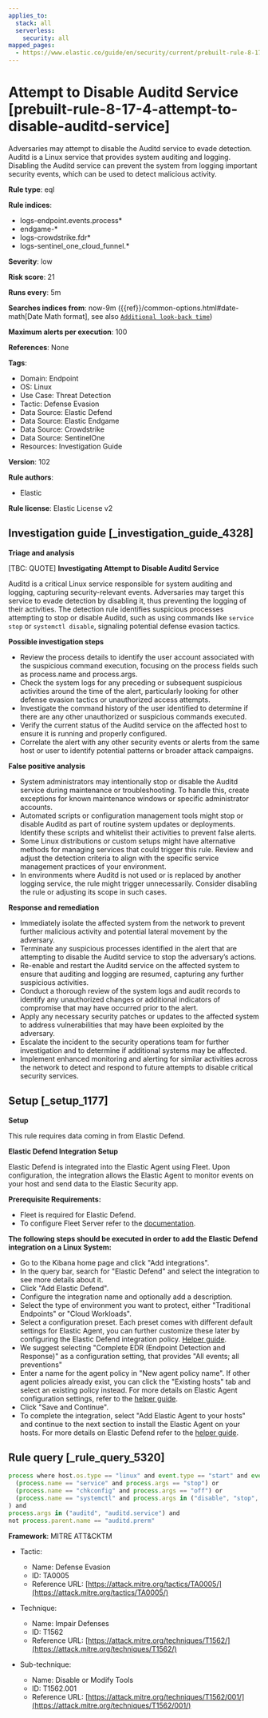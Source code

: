 ```yaml
---
applies_to:
  stack: all
  serverless:
    security: all
mapped_pages:
  - https://www.elastic.co/guide/en/security/current/prebuilt-rule-8-17-4-attempt-to-disable-auditd-service.html
---
```


# Attempt to Disable Auditd Service [prebuilt-rule-8-17-4-attempt-to-disable-auditd-service]

Adversaries may attempt to disable the Auditd service to evade detection. Auditd is a Linux service that provides system auditing and logging. Disabling the Auditd service can prevent the system from logging important security events, which can be used to detect malicious activity.

**Rule type**: eql

**Rule indices**:

* logs-endpoint.events.process*
* endgame-*
* logs-crowdstrike.fdr*
* logs-sentinel_one_cloud_funnel.*

**Severity**: low

**Risk score**: 21

**Runs every**: 5m

**Searches indices from**: now-9m ({{ref}}/common-options.html#date-math[Date Math format], see also [`Additional look-back time`](docs-content://solutions/security/detect-and-alert/create-detection-rule.md#rule-schedule))

**Maximum alerts per execution**: 100

**References**: None

**Tags**:

* Domain: Endpoint
* OS: Linux
* Use Case: Threat Detection
* Tactic: Defense Evasion
* Data Source: Elastic Defend
* Data Source: Elastic Endgame
* Data Source: Crowdstrike
* Data Source: SentinelOne
* Resources: Investigation Guide

**Version**: 102

**Rule authors**:

* Elastic

**Rule license**: Elastic License v2

## Investigation guide [_investigation_guide_4328]

**Triage and analysis**

[TBC: QUOTE]
**Investigating Attempt to Disable Auditd Service**

Auditd is a critical Linux service responsible for system auditing and logging, capturing security-relevant events. Adversaries may target this service to evade detection by disabling it, thus preventing the logging of their activities. The detection rule identifies suspicious processes attempting to stop or disable Auditd, such as using commands like `service stop` or `systemctl disable`, signaling potential defense evasion tactics.

**Possible investigation steps**

* Review the process details to identify the user account associated with the suspicious command execution, focusing on the process fields such as process.name and process.args.
* Check the system logs for any preceding or subsequent suspicious activities around the time of the alert, particularly looking for other defense evasion tactics or unauthorized access attempts.
* Investigate the command history of the user identified to determine if there are any other unauthorized or suspicious commands executed.
* Verify the current status of the Auditd service on the affected host to ensure it is running and properly configured.
* Correlate the alert with any other security events or alerts from the same host or user to identify potential patterns or broader attack campaigns.

**False positive analysis**

* System administrators may intentionally stop or disable the Auditd service during maintenance or troubleshooting. To handle this, create exceptions for known maintenance windows or specific administrator accounts.
* Automated scripts or configuration management tools might stop or disable Auditd as part of routine system updates or deployments. Identify these scripts and whitelist their activities to prevent false alerts.
* Some Linux distributions or custom setups might have alternative methods for managing services that could trigger this rule. Review and adjust the detection criteria to align with the specific service management practices of your environment.
* In environments where Auditd is not used or is replaced by another logging service, the rule might trigger unnecessarily. Consider disabling the rule or adjusting its scope in such cases.

**Response and remediation**

* Immediately isolate the affected system from the network to prevent further malicious activity and potential lateral movement by the adversary.
* Terminate any suspicious processes identified in the alert that are attempting to disable the Auditd service to stop the adversary’s actions.
* Re-enable and restart the Auditd service on the affected system to ensure that auditing and logging are resumed, capturing any further suspicious activities.
* Conduct a thorough review of the system logs and audit records to identify any unauthorized changes or additional indicators of compromise that may have occurred prior to the alert.
* Apply any necessary security patches or updates to the affected system to address vulnerabilities that may have been exploited by the adversary.
* Escalate the incident to the security operations team for further investigation and to determine if additional systems may be affected.
* Implement enhanced monitoring and alerting for similar activities across the network to detect and respond to future attempts to disable critical security services.


## Setup [_setup_1177]

**Setup**

This rule requires data coming in from Elastic Defend.

**Elastic Defend Integration Setup**

Elastic Defend is integrated into the Elastic Agent using Fleet. Upon configuration, the integration allows the Elastic Agent to monitor events on your host and send data to the Elastic Security app.

**Prerequisite Requirements:**

* Fleet is required for Elastic Defend.
* To configure Fleet Server refer to the [documentation](docs-content://reference/ingestion-tools/fleet/fleet-server.md).

**The following steps should be executed in order to add the Elastic Defend integration on a Linux System:**

* Go to the Kibana home page and click "Add integrations".
* In the query bar, search for "Elastic Defend" and select the integration to see more details about it.
* Click "Add Elastic Defend".
* Configure the integration name and optionally add a description.
* Select the type of environment you want to protect, either "Traditional Endpoints" or "Cloud Workloads".
* Select a configuration preset. Each preset comes with different default settings for Elastic Agent, you can further customize these later by configuring the Elastic Defend integration policy. [Helper guide](docs-content://solutions/security/configure-elastic-defend/configure-an-integration-policy-for-elastic-defend.md).
* We suggest selecting "Complete EDR (Endpoint Detection and Response)" as a configuration setting, that provides "All events; all preventions"
* Enter a name for the agent policy in "New agent policy name". If other agent policies already exist, you can click the "Existing hosts" tab and select an existing policy instead. For more details on Elastic Agent configuration settings, refer to the [helper guide](docs-content://reference/ingestion-tools/fleet/agent-policy.md).
* Click "Save and Continue".
* To complete the integration, select "Add Elastic Agent to your hosts" and continue to the next section to install the Elastic Agent on your hosts. For more details on Elastic Defend refer to the [helper guide](docs-content://solutions/security/configure-elastic-defend/install-elastic-defend.md).


## Rule query [_rule_query_5320]

```js
process where host.os.type == "linux" and event.type == "start" and event.action in ("exec", "exec_event", "start", "ProcessRollup2") and (
  (process.name == "service" and process.args == "stop") or
  (process.name == "chkconfig" and process.args == "off") or
  (process.name == "systemctl" and process.args in ("disable", "stop", "kill"))
) and
process.args in ("auditd", "auditd.service") and
not process.parent.name == "auditd.prerm"
```

**Framework**: MITRE ATT&CKTM

* Tactic:

    * Name: Defense Evasion
    * ID: TA0005
    * Reference URL: [https://attack.mitre.org/tactics/TA0005/](https://attack.mitre.org/tactics/TA0005/)

* Technique:

    * Name: Impair Defenses
    * ID: T1562
    * Reference URL: [https://attack.mitre.org/techniques/T1562/](https://attack.mitre.org/techniques/T1562/)

* Sub-technique:

    * Name: Disable or Modify Tools
    * ID: T1562.001
    * Reference URL: [https://attack.mitre.org/techniques/T1562/001/](https://attack.mitre.org/techniques/T1562/001/)



